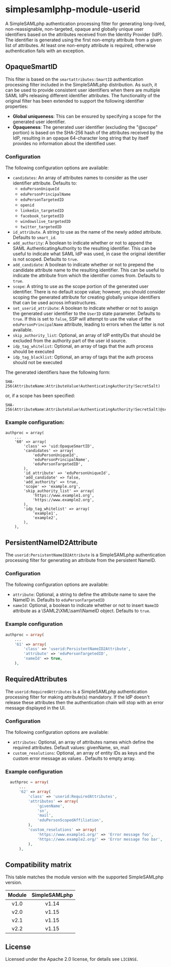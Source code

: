 # simplesamlphp-module-userid
A SimpleSAMLphp authentication processing filter for generating long-lived, 
non-reassignable, non-targeted, opaque and globally unique user identifiers
based on the attributes received from the Identity Provider (IdP). The
identifier is generated using the first non-empty attribute from a given
list of attributes. At least one non-empty attribute is required, otherwise
authentication fails with an exception.

## OpaqueSmartID

This filter is based on the `smartattributes:SmartID` authentication
processing filter included in the SimpleSAMLphp distribution. As such,
it can be used to provide consistent user identifiers when there are 
multiple SAML IdPs releasing different identifier attributes.
The functionality of the original filter has been extended to support the
following identifier properties:
 * **Global uniqueness**: This can be ensured by specifying a scope for the 
   generated user identifier.
 * **Opaqueness**: The generated user identifier (excluding the "@scope" portion)
   is based on the SHA-256 hash of the attributes received by the IdP, resulting 
   in an opaque 64-character long string that by itself provides no information about
   the identified user.
   
### Configuration
The following configuration options are available:
 * `candidates`: An array of attributes names to consider as the user 
   identifier attribute. Defaults to:
    * `eduPersonUniqueId`
    * `eduPersonPrincipalName`
    * `eduPersonTargetedID`
    * `openid`
    * `linkedin_targetedID`
    * `facebook_targetedID`
    * `windowslive_targetedID`
    * `twitter_targetedID`
 * `id_attribute`. A string to use as the name of the newly added attribute. 
   Defaults to `smart_id`.
 * `add_authority`: A boolean to indicate whether or not to append the SAML
   AuthenticatingAuthority to the resulting identifier. This can be useful to
   indicate what SAML IdP was used, in case the original identifier is not 
   scoped. Defaults to `true`.
 * `add_candidate`: A boolean to indicate whether or not to prepend the 
   candidate attribute name to the resulting identifier. This can be useful
   to indicate the attribute from which the identifier comes from. Defaults
   to `true`.
 * `scope`: A string to use as the scope portion of the generated user
   identifier. There is no default scope value; however, you should consider
   scoping the generated attribute for creating globally unique identifiers
   that can be used across infrastructures.
 * `set_userid_attribute`: A boolean to indicate whether or not to assign the
    generated user identifier to the `UserID` state parameter. Defaults to 
    `true`. If this is set to `false`, SSP will attempt to use the value of the
    `eduPersonPrincipalName` attribute, leading to errors when the latter is
    not available.
 * `skip_authority_list`: Optional, an array of IdP entityIDs that should be 
    excluded from the authority part of the user id source.
 * `idp_tag_whitelist`: Optional, an array of tags that the auth process 
    should be executed
 * `idp_tag_blacklist`: Optional, an array of tags that the auth process 
    should not be executed
 
The generated identifiers have the following form:
```
SHA-256(AttributeName:AttributeValue!AuthenticatingAuthority!SecretSalt)
``` 
or, if a scope has been specified:
``` 
SHA-256(AttributeName:AttributeValue!AuthenticatingAuthority!SecretSalt)@scope
```

### Example configuration:
 
```
authproc = array(
    ...
    '60' => array(
        'class' => 'uid:OpaqueSmartID',
        'candidates' => array(
            'eduPersonUniqueId',
            'eduPersonPrincipalName',
            'eduPersonTargetedID',
        ),
        'id_attribute' => 'eduPersonUniqueId',
        'add_candidate' => false,
        'add_authority' => true,   
        'scope' => 'example.org',
        'skip_authority_list' => array(
            'https://www.example1.org',
            'https://www.example2.org',
        ),
        'idp_tag_whitelist' => array(
            'example1',
            'example2',
        ),
    ),
```

## PersistentNameID2Attribute

The `userid:PersistentNameID2Attribute` is a SimpleSAMLphp authentication processing filter for generating an attribute from the persistent NameID.

### Configuration

The following configuration options are available:

* `attribute`: Optional, a string to define the attribute name to save the NameID in. Defaults to `eduPersonTargetedID`
* `nameId`: Optional, a boolean to indicate whether or not to insert `NameID` attribute as a \SAML2\XML\saml\NameID object. Defaults to `true`.

### Example configuration

```php
authproc = array(
    ...
    '61' => array(
        'class' => 'userid:PersistentNameID2Attribute',
        'attribute' => 'eduPersonTargetedID',
        'nameId' => true,
    ),
```

## RequiredAttributes

The `userid:RequiredAttributes` is a SimpleSAMLphp authentication processing filter for making attribute(s) mandatory.
If the IdP doesn't release these attributes then the authentication chain will stop with an error message displayed in the UI.


### Configuration

The following configuration options are available:

* `attributes`: Optional, an array of attributes names which define the required attributes. Default values: givenName, sn, mail
* `custom_resolutions`: Optional, an array of entity IDs as keys and the custom error message as values . Defaults to empty array.

### Example configuration

```php
  authproc = array(
      ...
      '62' => array(
          'class' => 'userid:RequiredAttributes',
          'attributes' => array(
              'givenName',
              'sn',
              'mail',
              'eduPersonScopedAffiliation',
          ),
          'custom_resolutions' => array(
              'https://www.example1.org/' => 'Error message foo',
              'https://www.example2.org/' => 'Error message foo bar',
          ),
      ),
```

## Compatibility matrix

This table matches the module version with the supported SimpleSAMLphp version.

| Module |  SimpleSAMLphp |
|:------:|:--------------:|
| v1.0   | v1.14          |
| v2.0   | v1.15          |
| v2.1   | v1.15          |
| v2.2   | v1.15          |

## License

Licensed under the Apache 2.0 license, for details see `LICENSE`.
